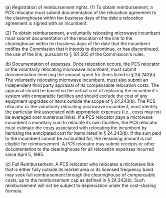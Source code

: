 (a) Registration of reimbursement rights. (1) To obtain reimbursement, a PCS relocator must submit documentation of the relocation agreement to the clearinghouse within ten business days of the date a relocation agreement is signed with an incumbent.

(2) To obtain reimbursement, a voluntarily relocating microwave incumbent must submit documentation of the relocation of the link to the clearinghouse within ten business days of the date that the incumbent notifies the Commission that it intends to discontinue, or has discontinued, the use of the link, pursuant to § 101.305 of the Commission's rules.

(b) Documentation of expenses. Once relocation occurs, the PCS relocator or the voluntarily relocating microwave incumbent, must submit documentation itemizing the amount spent for items listed in § 24.243(b). The voluntarily relocating microwave incumbent, must also submit an independent third party appraisal of its compensable relocation costs. The appraisal should be based on the actual cost of replacing the incumbent's system with comparable facilities and should exclude the cost of any equipment upgrades or items outside the scope of § 24.243(b). The PCS relocator or the voluntarily relocating microwave incumbent, must identify the particular link associated with appropriate expenses (i.e., costs may not be averaged over numerous links). If a PCS relocator pays a microwave incumbent a monetary sum to relocate its own facilities, the PCS relocator must estimate the costs associated with relocating the incumbent by itemizing the anticipated cost for items listed in § 24.243(b). If the sum paid to the incumbent cannot be accounted for, the remaining amount is not eligible for reimbursement. A PCS relocator may submit receipts or other documentation to the clearinghouse for all relocation expenses incurred since April 5, 1995.

(c) Full Reimbursement. A PCS relocator who relocates a microwave link that is either fully outside its market area or its licensed frequency band may seek full reimbursement through the clearinghouse of compensable costs, up to the reimbursement cap as defined in § 24.243(b). Such reimbursement will not be subject to depreciation under the cost-sharing formula.

